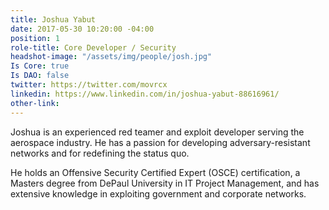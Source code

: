 ```yaml
---
title: Joshua Yabut
date: 2017-05-30 10:20:00 -04:00
position: 1
role-title: Core Developer / Security
headshot-image: "/assets/img/people/josh.jpg"
Is Core: true
Is DAO: false
twitter: https://twitter.com/movrcx
linkedin: https://www.linkedin.com/in/joshua-yabut-88616961/
other-link: 
---
```


Joshua is an experienced red teamer and exploit developer serving the aerospace industry. He has a passion for developing adversary-resistant networks and for redefining the status quo.

He holds an Offensive Security Certified Expert (OSCE) certification, a Masters degree from DePaul University in IT Project Management, and has extensive knowledge in exploiting government and corporate networks.
